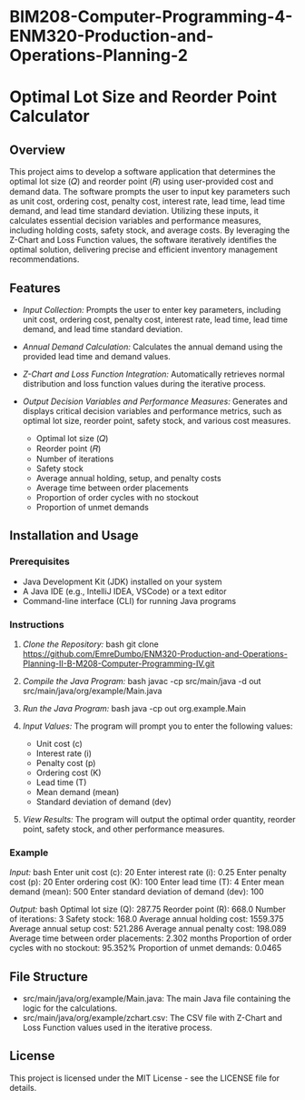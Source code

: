 # BIM208-Computer-Programming-4-ENM320-Production-and-Operations-Planning-2
# Optimal Lot Size and Reorder Point Calculator

## Overview
This project aims to develop a software application that determines the optimal lot size (𝑄) and reorder point (𝑅) using user-provided cost and demand data. The software prompts the user to input key parameters such as unit cost, ordering cost, penalty cost, interest rate, lead time, lead time demand, and lead time standard deviation. Utilizing these inputs, it calculates essential decision variables and performance measures, including holding costs, safety stock, and average costs. By leveraging the Z-Chart and Loss Function values, the software iteratively identifies the optimal solution, delivering precise and efficient inventory management recommendations.


## Features
- *Input Collection:* Prompts the user to enter key parameters, including unit cost, ordering cost, penalty cost, interest rate, lead time, lead time demand, and lead time standard deviation.
- *Annual Demand Calculation:* Calculates the annual demand using the provided lead time and demand values.
- *Z-Chart and Loss Function Integration:* Automatically retrieves normal distribution and loss function values during the iterative process.
- *Output Decision Variables and Performance Measures:* Generates and displays critical decision variables and performance metrics, such as optimal lot size, reorder point, safety stock, and various cost measures.

  - Optimal lot size (𝑄)
  - Reorder point (𝑅)
  - Number of iterations
  - Safety stock
  - Average annual holding, setup, and penalty costs
  - Average time between order placements
  - Proportion of order cycles with no stockout
  - Proportion of unmet demands

## Installation and Usage

### Prerequisites
- Java Development Kit (JDK) installed on your system
- A Java IDE (e.g., IntelliJ IDEA, VSCode) or a text editor
- Command-line interface (CLI) for running Java programs

### Instructions
1. *Clone the Repository:*
    bash
    git clone https://github.com/EmreDumbo/ENM320-Production-and-Operations-Planning-II-B-M208-Computer-Programming-IV.git
    

2.  *Compile the Java Program:*
    bash
    javac -cp src/main/java -d out src/main/java/org/example/Main.java
    

3. *Run the Java Program:*
    bash
    java -cp out org.example.Main
    



4. *Input Values:*
    The program will prompt you to enter the following values:
    - Unit cost (c)
    - Interest rate (i)
    - Penalty cost (p)
    - Ordering cost (K)
    - Lead time (T)
    - Mean demand (mean)
    - Standard deviation of demand (dev)

5. *View Results:*
    The program will output the optimal order quantity, reorder point, safety stock, and other performance measures.

### Example
*Input:*
bash
Enter unit cost (c): 20
Enter interest rate (i): 0.25
Enter penalty cost (p): 20
Enter ordering cost (K): 100
Enter lead time (T): 4
Enter mean demand (mean): 500
Enter standard deviation of demand (dev): 100




*Output:*
bash
Optimal lot size (Q): 287.75
Reorder point (R): 668.0
Number of iterations: 3
Safety stock: 168.0
Average annual holding cost: 1559.375
Average annual setup cost: 521.286
Average annual penalty cost: 198.089
Average time between order placements: 2.302 months
Proportion of order cycles with no stockout: 95.352%
Proportion of unmet demands: 0.0465



## File Structure
- src/main/java/org/example/Main.java: The main Java file containing the logic for the calculations.
- src/main/java/org/example/zchart.csv: The CSV file with Z-Chart and Loss Function values used in the iterative process.

## License
This project is licensed under the MIT License - see the LICENSE file for details.

